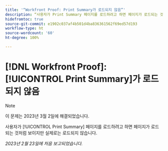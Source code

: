 ```yaml
---
title: '“Workfront Proof: Print Summary가 로드되지 않음”'
description: “사용자가 Print Summary 페이지를 로드하려고 하면 페이지가 로드되는 것처럼 보이지만 실제로는 로드되지 않습니다.”
hidefromtoc: true
source-git-commit: e1902c037af4b501d4ba836361562f69ed57d193
workflow-type: ht
source-wordcount: '60'
ht-degree: 100%

---
```



# [!DNL Workfront Proof]: [!UICONTROL Print Summary]가 로드되지 않음

>[!NOTE]
>
>이 문제는 2023년 3월 2일에 해결되었습니다.

사용자가 [!UICONTROL Print Summary] 페이지를 로드하려고 하면 페이지가 로드되는 것처럼 보이지만 실제로는 로드되지 않습니다.

_2023년 2월 23일에 처음 보고되었습니다._

